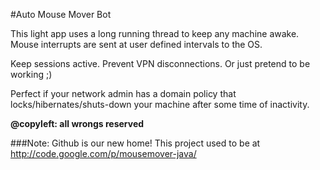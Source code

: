 #Auto Mouse Mover Bot

This light app uses a long running thread to keep any machine awake.
Mouse interrupts are sent at user defined intervals to the OS.

Keep sessions active. Prevent VPN disconnections. Or just pretend to be working ;)

Perfect if your network admin has a domain policy that locks/hibernates/shuts-down your machine after some time of inactivity.

**@copyleft: all wrongs reserved**

###Note:
Github is our new home!
This project used to be at http://code.google.com/p/mousemover-java/
